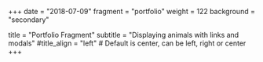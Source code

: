 +++
date = "2018-07-09"
fragment = "portfolio"
weight = 122
background = "secondary"

title = "Portfolio Fragment"
subtitle = "Displaying animals with links and modals"
#title_align = "left" # Default is center, can be left, right or center
+++
